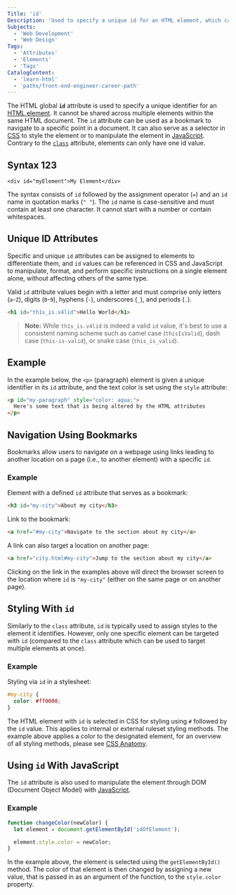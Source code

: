```yaml
---
Title: 'id'
Description: 'Used to specify a unique id for an HTML element, which cannot be shared across multiple elements within the same HTML document.'
Subjects:
  - 'Web Development'
  - 'Web Design'
Tags:
  - 'Attributes'
  - 'Elements'
  - 'Tags'
CatalogContent:
  - 'learn-html'
  - 'paths/front-end-engineer-career-path'
---
```


The HTML global **`id`** attribute is used to specify a unique identifier for an [HTML element](https://www.codecademy.com/resources/docs/html/elements). It cannot be shared across multiple elements within the same HTML document. The `id` attribute can be used as a bookmark to navigate to a specific point in a document. It can also serve as a selector in [CSS](https://www.codecademy.com/resources/docs/css) to style the element or to manipulate the element in [JavaScript](https://www.codecademy.com/resources/docs/javascript). Contrary to the [`class`](https://www.codecademy.com/resources/docs/html/classes) attribute, elements can only have one id value.

## Syntax 123

```pseudo
<div id="myElement">My Element</div>
```

The syntax consists of `id` followed by the assignment operator (`=`) and an `id` name in quotation marks (`" "`). The `id` name is case-sensitive and must contain at least one character. It cannot start with a number or contain whitespaces.

## Unique ID Attributes

Specific and unique `id` attributes can be assigned to elements to differentiate them, and `id` values can be referenced in CSS and JavaScript to manipulate, format, and perform specific instructions on a single element alone, without affecting others of the same type.

Valid `id` attribute values begin with a letter and must comprise only letters (`a`-`Z`), digits (`0`-`9`), hyphens (`-`), underscores (`_`), and periods (`.`).

```html
<h1 id="th1s_is.v4lid">Hello World</h1>
```

> **Note:** While `th1s_is.v4lid` is indeed a valid `id` value, it's best to use a consistent naming scheme such as camel case (`thisIsValid`), dash case (`this-is-valid`), or snake case (`this_is_valid`).

## Example

In the example below, the `<p>` (paragraph) element is given a unique identifier in its `id` attribute, and the text color is set using the `style` attribute:

```html
<p id="my-paragraph" style="color: aqua;">
  Here's some text that is being altered by the HTML attributes
</p>
```

## Navigation Using Bookmarks

Bookmarks allow users to navigate on a webpage using links leading to another location on a page (i.e., to another element) with a specific `id`.

### Example

Element with a defined `id` attribute that serves as a bookmark:

```html
<h3 id="my-city">About my city</h3>
```

Link to the bookmark:

```html
<a href="#my-city">Navigate to the section about my city</a>
```

A link can also target a location on another page:

```html
<a href="city.html#my-city">Jump to the section about my city</a>
```

Clicking on the link in the examples above will direct the browser screen to the location where `id` is `"my-city"` (either on the same page or on another page).

## Styling With `id`

Similarly to the `class` attribute, `id` is typically used to assign styles to the element it identifies. However, only one specific element can be targeted with `id` (compared to the `class` attribute which can be used to target multiple elements at once).

### Example

Styling via `id` in a stylesheet:

```css
#my-city {
  color: #ff0000;
}
```

The HTML element with `id` is selected in CSS for styling using `#` followed by the `id` value. This applies to internal or external ruleset styling methods. The example above applies a color to the designated element, for an overview of all styling methods, please see [CSS Anatomy](https://www.codecademy.com/resources/docs/css/anatomy).

## Using `id` With JavaScript

The `id` attribute is also used to manipulate the element through DOM (Document Object Model) with [JavaScript](https://www.codecademy.com/resources/docs/javascript).

### Example

```js
function changeColor(newColor) {
  let element = document.getElementById('idOfElement');

  element.style.color = newColor;
}
```

In the example above, the element is selected using the `getElementById()` method. The color of that element is then changed by assigning a new value, that is passed in as an argument of the function, to the `style.color` property.

